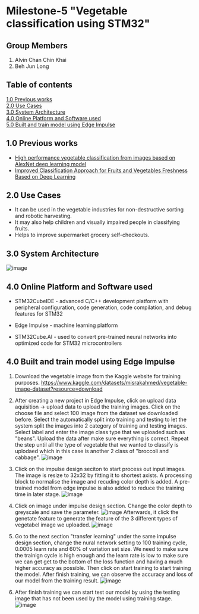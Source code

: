 # Milestone-5 "Vegetable classification using STM32"

## Group Members
1. Alvin Chan Chin Khai
2. Beh Jun Long


## Table of contents
[1.0 Previous works](#Previous-works)
<br>
[2.0 Use Cases](#Use-Cases)
<br>
[3.0 System Architecture](#system-architecture)
<br>
[4.0 Online Platform and Software used](#Online-Platform-and-Software-used)
<br>
[5.0 Built and train model using Edge Impulse](#Built-and-train)

<a name="Previous-works"/></a>
## 1.0 Previous works
 - [High performance vegetable classification from images based on AlexNet deep learning model](https://ijabe.org/index.php/ijabe/article/view/2690/pdf)
 - [Improved Classification Approach for Fruits and Vegetables Freshness Based on Deep Learning](https://www.mdpi.com/1424-8220/22/21/8192/pdf)
 
 <a name="Use-Cases"/></a>
## 2.0 Use Cases
 - It can be used in the vegetable industries for non-destructive sorting and robotic harvesting.
 - It may also help children and visually impaired people in classifying fruits.
 - Helps to improve supermarket grocery self-checkouts.

<a name="system-architecture"/></a>
## 3.0 System Architecture
![image](https://user-images.githubusercontent.com/118173890/220200205-cc964e4b-51b1-4306-b3ae-a3d52933ead0.png)


<a name="Online-Platform-and-Software-used"/></a>
## 4.0 Online Platform and Software used

 - STM32CubeIDE \- advanced C/C++ development platform with peripheral configuration, code generation, code compilation, and debug features for STM32
 
 - Edge Impulse \- machine learning platform
 
 - STM32Cube.AI \- used to convert pre-trained neural networks into optimized code for STM32 microcontrollers


<a name="Built-and-train"/></a>
## 4.0 Built and train model using Edge Impulse

1. Download the vegetable image from the Kaggle website for training purposes.
   https://www.kaggle.com/datasets/misrakahmed/vegetable-image-dataset?resource=download
   
2. After creating a new project in Edge Impulse, click on upload data aquisition -> upload data to upload the training images. Click on the choose file and select 100 image from the dataset we downloaded before. Select the automatically split into training and testing to let the system split the images into 2 category of training and testing images. Select label and enter the image class type that we uploaded such as "beans". Upload the data after make sure everything is correct. Repeat the step until all the type of vegetable that we wanted to classify is uplodaed which in this case is another 2 class of "broccoli and cabbage".
   ![image](https://user-images.githubusercontent.com/118173890/220202714-969842c8-cc43-4d5c-9ca0-40b48646ec69.png)

3. Click on the impulse design seciton to start process out input images. The image is resize to 32x32 by fitting it to shortest axists. A processing block to normalise the image and recuding color depth is added. A pre-trained model from edge impulse is also added to reduce the training time in later stage.
![image](https://user-images.githubusercontent.com/118173890/220204536-901c424f-cbe5-4625-875d-56d901f2c973.png)

4. Click on image under impulse design section. Change the color depth to greyscale and save the parameter. 
   ![image](https://user-images.githubusercontent.com/118173890/220204655-ab0fb9d1-6a30-43f0-bc83-9c59537e4520.png)
   Afterwards, it click the genetate feature to generate the feature of the 3 different types of vegetabel image we uploaded.
   ![image](https://user-images.githubusercontent.com/118173890/220205084-6b3579e3-73e5-48c2-a131-8e0e58fba992.png)

5. Go to the next section "transfer learning" under the same impulse design section, change the nural network setting to 100 training cycle, 0.0005 learn rate and 60% of variation set size. We need to make sure the trainign cycle is high enough and the learn rate is low to make sure we can get get to the bottom of the loss function and having a much higher accuracy as possible. Then click on start training to start training the model. After finish training, we can observe the accuracy and loss of our model from the training result. 
  ![image](https://user-images.githubusercontent.com/118173890/220206195-1cf6378b-993a-4543-8107-b977e43bc9c1.png)

6. After finish training we can start test our model by using the testing image that has not been used by the model using training stage.
![image](https://user-images.githubusercontent.com/118173890/220206408-4ee4c0e7-10a0-46a4-8797-53de9024a8d2.png)

